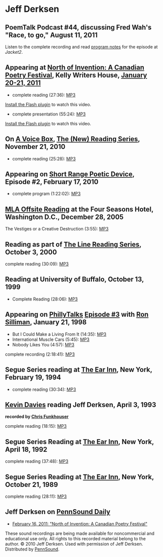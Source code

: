 Jeff Derksen
============

PoemTalk Podcast \#44, discussing Fred Wah's "Race, to go," August 11, 2011
---------------------------------------------------------------------------

Listen to the complete recording and read [program notes](https://jacket2.org/commentary/other-side-tracks-poemtalk-44) for the episode at *Jacket2*.

Appearing at [North of Invention: A Canadian Poetry Festival](http://writing.upenn.edu/pennsound/x/North-Of-Invention.php), Kelly Writers House, [January 20-21, 2011](http://writing.upenn.edu/wh/calendar/0111.php#20)
------------------------------------------------------------------------------------------------------------------------------------------------------------------------------------------------------------------------

-   complete reading (27:36): [MP3](http://media.sas.upenn.edu/pennsound/groups/North-Of-Invention/Derksen_Jeff_North-of-Invention_KWH-UPenn-01-20-2011.mp3)

  

[Install the Flash plugin](http://get.adobe.com/flashplayer/) to watch this video.

-   complete presentation (55:24): [MP3](http://media.sas.upenn.edu/pennsound/groups/North-Of-Invention/Derksen-Jeff_North-of-Invention_KWH-UPenn_01-21-11.mp3)

  

[Install the Flash plugin](http://get.adobe.com/flashplayer/) to watch this video.

On [A Voice Box](A-Voice-Box.php#11-10), [The (New) Reading Series](http://andrewkenower.typepad.com/a_voice_box/2011/01/jeff-derksen-the-new-reading-series-112110.html), November 21, 2010
--------------------------------------------------------------------------------------------------------------------------------------------------------------------------------------------

-   complete reading (25:28): [MP3](http://media.sas.upenn.edu/pennsound/authors/Derksen/Derksen-Jeff_Voice-Box-New-Reading-Series_11-21-10.mp3)

Appearing on [Short Range Poetic Device](Short-Range-Poetic-Device.php), Episode \#2, February 17, 2010
-------------------------------------------------------------------------------------------------------

-   complete program (1:22:02): [MP3](http://media.sas.upenn.edu/pennsound/groups/Short-Range-Poetic-Device/Short-Range-Poetic-Device_Episode-2_2-17-10.mp3)


[MLA Offsite Reading](http://writing.upenn.edu/pennsound/x/MLA-Offsite.php#12-28-05) at the Four Seasons Hotel, Washington D.C., December 28, 2005
--------------------------------------------------------------------------------------------------------------------------------------------------

The Vestiges or a Creative Destruction (3:55): [MP3](http://media.sas.upenn.edu/pennsound/authors/Derksen/Derksen-Jeff_1_The-Vestiges_MLA_DC_12-28-05.mp3)

Reading as part of [The Line Reading Series](http://writing.upenn.edu/pennsound/x/Line-Reading-Series.html), October 3, 2000
----------------------------------------------------------------------------------------------------------------------------

complete reading (30:09): [MP3](http://media.sas.upenn.edu/pennsound/authors/Derksen/Derksen-Jeff_Complete-Reading_Line-Reading-Series_10-3-00.mp3)

Reading at University of Buffalo, October 13, 1999
--------------------------------------------------

-   Complete Reading (28:06): [MP3](https://media.sas.upenn.edu/pennsound/groups/Buffalo/Derksen-Jeff_Complete-Reading_SUNY-Buffalo_10-13-99.mp3)

Appearing on [PhillyTalks](http://writing.upenn.edu/pennsound/x/phillytalks/) [Episode \#3](http://www.writing.upenn.edu/pennsound/x/phillytalks/Philly-Talks-Episode03.html) with [Ron Silliman](http://writing.upenn.edu/pennsound/x/Silliman.php), January 21, 1998
----------------------------------------------------------------------------------------------------------------------------------------------------------------------------------------------------------------------------------------------------------------------

-   But I Could Make a Living From It (14:35): [MP3](http://media.sas.upenn.edu/pennsound/groups/phillytalks/03/Derksen-Jeff_02_But-Could-I-Make-a-Living-From-It_01-21-98_UPenn.mp3)
-   International Muscle Cars (5:45): [MP3](http://media.sas.upenn.edu/pennsound/groups/phillytalks/03/Derksen-Jeff_03_International-Muscle-Cars_01-21-98_UPenn.mp3)
-   Nobody Likes You (4:57): [MP3](http://media.sas.upenn.edu/pennsound/groups/phillytalks/03/Derksen-Jeff_04_Nobody-Likes-You_01-21-98_UPenn.mp3)

complete recording (2:18:41): [MP3](http://media.sas.upenn.edu/pennsound/groups/phillytalks/03/PhillyTalks3_Complete-Recording_01-21-98_UPenn.mp3)


Segue Series reading at [The Ear Inn](Ear-Inn.php), New York, February 19, 1994
-------------------------------------------------------------------------------

-   complete reading (30:34): [MP3](http://media.sas.upenn.edu/pennsound/authors/Derksen/Derksen-Jeff_Complete-Reading_Ear-Inn_NYC_2-19-94.mp3)

[Kevin Davies](http://writing.upenn.edu/pennsound/x/Davies-Kevin.php) reading Jeff Derksen, April 3, 1993
---------------------------------------------------------------------------------------------------------

**recorded by [Chris Funkhouser](http://writing.upenn.edu/pennsound/x/Funkhouser.php)**

complete reading (18:15): [MP3](http://media.sas.upenn.edu/pennsound/authors/Davies/Davies-Kevin_Reading-Derksen-Jeff_New-Coast_4-3-93.mp3)

Segue Series Reading at [The Ear Inn](http://writing.upenn.edu/pennsound/x/Ear-Inn.php), New York, April 18, 1992
-----------------------------------------------------------------------------------------------------------------

complete reading (37:48): [MP3](http://media.sas.upenn.edu/pennsound/authors/Derksen/Derksen-Jeff_Complete-Reading_Ear-Inn_04-18-92.mp3)

Segue Series Reading at [The Ear Inn](http://writing.upenn.edu/pennsound/x/Ear-Inn.php), New York, October 21, 1989
-------------------------------------------------------------------------------------------------------------------

complete reading (28:11): [MP3](http://media.sas.upenn.edu/pennsound/authors/Derksen/Derksen-Jeff_Complete-Reading_Segue_Ear-Inn_10-21-89.mp3)

Jeff Derksen on [PennSound Daily](http://writing.upenn.edu/pennsound/daily)
---------------------------------------------------------------------------

-   [February 16, 2011: "North of Invention: A Canadian Poetry Festival"](http://writing.upenn.edu/pennsound/daily/201102.php#16_12:45)

  

These sound recordings are being made available for noncommercial and educational use only. All rights to this recorded material belong to the author.
© 2010 Jeff Derksen. Used with permission of Jeff Derksen. Distributed by [PennSound](http://writing.upenn.edu/pennsound/).
